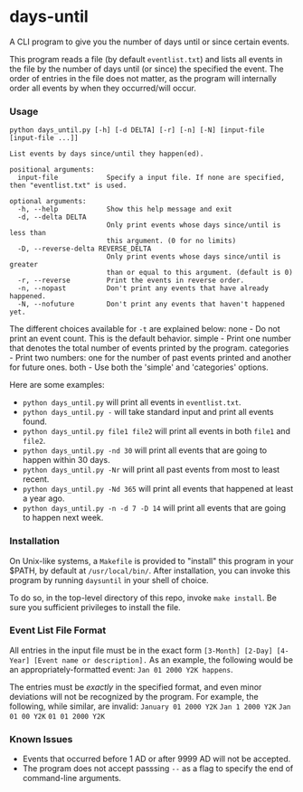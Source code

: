 # days-until
A CLI program to give you the number of days until or since certain events.

This program reads a file (by default `eventlist.txt`) and lists all events in the file by the number of days until (or since) the specified the event. The order of entries in the file does not matter, as the program will internally order all events by when they occurred/will occur.

### Usage
```
python days_until.py [-h] [-d DELTA] [-r] [-n] [-N] [input-file [input-file ...]]

List events by days since/until they happen(ed).

positional arguments:
  input-file            Specify a input file. If none are specified, then "eventlist.txt" is used.

optional arguments:
  -h, --help            Show this help message and exit
  -d, --delta DELTA
                        Only print events whose days since/until is less than
                        this argument. (0 for no limits)
  -D, --reverse-delta REVERSE_DELTA
                        Only print events whose days since/until is greater
                        than or equal to this argument. (default is 0)
  -r, --reverse         Print the events in reverse order.
  -n, --nopast          Don't print any events that have already happened.
  -N, --nofuture        Don't print any events that haven't happened yet.
```

The different choices available for `-t` are explained below:
    none       - Do not print an event count. This is the default behavior.
    simple     - Print one number that denotes the total number of events printed by the program.
    categories - Print two numbers: one for the number of past events printed and another for future ones.
    both       - Use both the 'simple' and 'categories' options.

Here are some examples:
* `python days_until.py` will print all events in `eventlist.txt`.
* `python days_until.py -` will take standard input and print all events found.
* `python days_until.py file1 file2` will print all events in both `file1` and `file2`.
* `python days_until.py -nd 30` will print all events that are going to happen within 30 days.
* `python days_until.py -Nr` will print all past events from most to least recent.
* `python days_until.py -Nd 365` will print all events that happened at least a year ago.
* `python days_until.py -n -d 7 -D 14` will print all events that are going to happen next week.

### Installation
On Unix-like systems, a `Makefile` is provided to "install" this program in your $PATH, by default at `/usr/local/bin/`. After installation, you can invoke this program by running `daysuntil` in your shell of choice.

To do so, in the top-level directory of this repo, invoke `make install`. Be sure you sufficient privileges to install the file.

### Event List File Format
All entries in the input file must be in the exact form `[3-Month] [2-Day] [4-Year] [Event name or description].` As an example, the following would be an appropriately-formatted event: `Jan 01 2000 Y2K happens`.

The entries must be *exactly* in the specified format, and even minor deviations will not be recognized by the program. For example, the following, while similar, are invalid:
`January 01 2000 Y2K`
`Jan 1 2000 Y2K`
`Jan 01 00 Y2K`
`01 01 2000 Y2K`


### Known Issues
* Events that occurred before 1 AD or after 9999 AD will not be accepted.
* The program does not accept passsing `--` as a flag to specify the end of command-line arguments.

